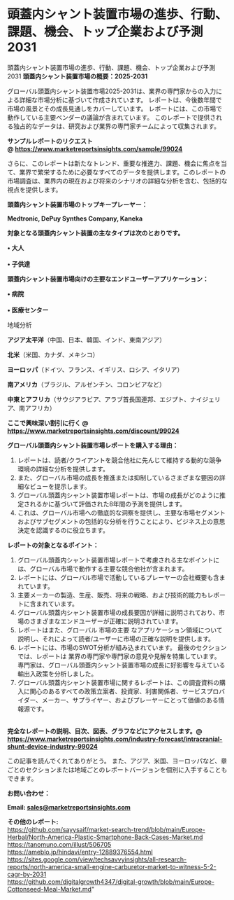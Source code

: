 # 頭蓋内シャント装置市場の進歩、行動、課題、機会、トップ企業および予測2031
 頭蓋内シャント装置市場の進歩、行動、課題、機会、トップ企業および予測2031
<strong><b>頭蓋内シャント装置市場の概要：2025-2031</b></strong>

グローバル頭蓋内シャント装置市場2025-2031は、業界の専門家からの入力による詳細な市場分析に基づいて作成されています。 レポートは、今後数年間で市場の風景とその成長見通しをカバーしています。 レポートには、この市場で動作している主要ベンダーの議論が含まれています。 このレポートで提供される独占的なデータは、研究および業界の専門家チームによって収集されます。

<strong>サンプルレポートのリクエスト @ <a href=https://www.marketreportsinsights.com/sample/99024>https://www.marketreportsinsights.com/sample/99024</a></strong>

さらに、このレポートは新たなトレンド、重要な推進力、課題、機会に焦点を当て、業界で繁栄するために必要なすべてのデータを提供します。このレポートの市場調査は、業界内の現在および将来のシナリオの詳細な分析を含む、包括的な視点を提供します。

<strong>頭蓋内シャント装置市場のトップキープレーヤー：</strong>

<strong>Medtronic, DePuy Synthes Company, Kaneka</strong>

<strong><b>対象となる頭蓋内シャント装置の主なタイプは次のとおりです。</b></strong>

<strong>• 大人<br><br>• 子供達</strong>

<strong><b>頭蓋内シャント装置市場向けの主要なエンドユーザーアプリケーション：</b></strong>

<strong>• 病院<br><br>• 医療センター</strong>

 地域分析

<strong><b>アジア太平洋</b></strong>（中国、日本、韓国、インド、東南アジア）

<strong><b>北米</b></strong>（米国、カナダ、メキシコ）

<strong><b>ヨーロッパ</b></strong>（ドイツ、フランス、イギリス、ロシア、イタリア）

<strong><b>南アメリカ</b></strong>（ブラジル、アルゼンチン、コロンビアなど）

<strong><b>中東とアフリカ</b></strong>（サウジアラビア、アラブ首長国連邦、エジプト、ナイジェリア、南アフリカ）

<strong>ここで興味深い割引に行く @ <a href=https://www.marketreportsinsights.com/discount/99024>https://www.marketreportsinsights.com/discount/99024</a></strong>

<strong><b>グローバル頭蓋内シャント装置市場レポートを購入する理由：</b></strong>
<ol>
  <li>レポートは、読者/クライアントを競合他社に先んじて維持する動的な競争環境の詳細な分析を提供します。</li>
  <li>また、グローバル市場の成長を推進または抑制しているさまざまな要因の詳細なビューを提示します。</li>
  <li>グローバル頭蓋内シャント装置市場レポートは、市場の成長がどのように推定されるかに基づいて評価された8年間の予測を提供します。</li>
  <li>これは、グローバル市場への徹底的な洞察を提供し、主要な市場セグメントおよびサブセグメントの包括的な分析を行うことにより、ビジネス上の意思決定を認識するのに役立ちます。</li>
</ol>
<strong><b>レポートの対象となるポイント：</b></strong>
<ol>
  <li>グローバル頭蓋内シャント装置市場レポートで考慮される主なポイントには、グローバル市場で動作する主要な競合他社が含まれます。</li>
  <li>レポートには、グローバル市場で活動しているプレーヤーの会社概要も含まれています。</li>
  <li>主要メーカーの製造、生産、販売、将来の戦略、および技術的能力もレポートに含まれています。</li>
  <li>グローバル頭蓋内シャント装置市場の成長要因が詳細に説明されており、市場のさまざまなエンドユーザーが正確に説明されています。</li>
  <li>レポートはまた、グローバル 市場の主要 なアプリケーション領域について説明し、それによって読者/ユーザーに市場の正確な説明を提供します。</li>
  <li>レポートには、市場のSWOT分析が組み込まれています。 最後のセクションでは、レポートは 業界の専門家や専門家の意見や見解を特集しています。 専門家は、グローバル頭蓋内シャント装置市場の成長に好影響を与えている輸出入政策を分析しました。</li>
  <li>グローバル頭蓋内シャント装置市場に関するレポートは、この調査資料の購入に関心のあるすべての政策立案者、投資家、利害関係者、サービスプロバイダー、メーカー、サプライヤー、およびプレーヤーにとって価値のある情報源です。</li>
</ol><br>
<strong>完全なレポートの説明、目次、図表、グラフなどにアクセスします。@ <a href=https://www.marketreportsinsights.com/industry-forecast/intracranial-shunt-device-industry-99024>https://www.marketreportsinsights.com/industry-forecast/intracranial-shunt-device-industry-99024</a></strong>

この記事を読んでくれてありがとう。 また、アジア、米国、ヨーロッパなど、章ごとのセクションまたは地域ごとのレポートバージョンを個別に入手することもできます。

<strong><b>お問い合わせ：</b></strong>

<strong>Email: </strong><a href=mailto:sales@marketreportsinsights.com><strong>sales@marketreportsinsights.com</strong></a>

<strong>その他のレポート:</strong>
<br>
<a href=https://github.com/sayysaif/market-search-trend/blob/main/Europe-Herbal/North-America-Plastic-Smartphone-Back-Cases-Market.md>https://github.com/sayysaif/market-search-trend/blob/main/Europe-Herbal/North-America-Plastic-Smartphone-Back-Cases-Market.md</a>
<br>
<a href=https://tanomuno.com/illust/506705>https://tanomuno.com/illust/506705</a>
<br>
<a href=https://ameblo.jp/hindavi/entry-12889376554.html>https://ameblo.jp/hindavi/entry-12889376554.html</a>
<br>
<a href=https://sites.google.com/view/techsavvyinsights/all-research-reports/north-america-small-engine-carburetor-market-to-witness-5-2-cagr-by-2031>https://sites.google.com/view/techsavvyinsights/all-research-reports/north-america-small-engine-carburetor-market-to-witness-5-2-cagr-by-2031</a>
<br>
<a href=https://github.com/digitalgrowth4347/digital-growth/blob/main/Europe-Cottonseed-Meal-Market.md>https://github.com/digitalgrowth4347/digital-growth/blob/main/Europe-Cottonseed-Meal-Market.md</a>"
